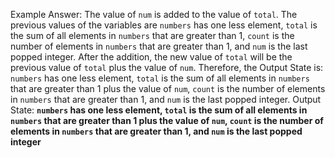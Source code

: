 Example Answer:
The value of `num` is added to the value of `total`. The previous values of the variables are `numbers` has one less element, `total` is the sum of all elements in `numbers` that are greater than 1, `count` is the number of elements in `numbers` that are greater than 1, and `num` is the last popped integer. After the addition, the new value of `total` will be the previous value of `total` plus the value of `num`. Therefore, the Output State is: `numbers` has one less element, `total` is the sum of all elements in `numbers` that are greater than 1 plus the value of `num`, `count` is the number of elements in `numbers` that are greater than 1, and `num` is the last popped integer.
Output State: **`numbers` has one less element, `total` is the sum of all elements in `numbers` that are greater than 1 plus the value of `num`, `count` is the number of elements in `numbers` that are greater than 1, and `num` is the last popped integer**